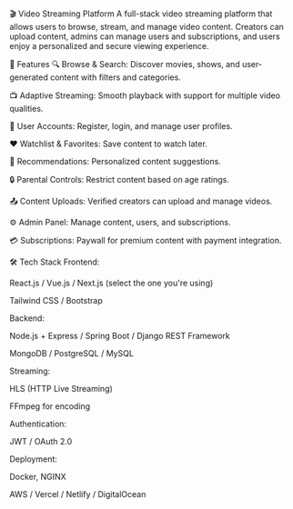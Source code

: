 🎬 Video Streaming Platform
A full-stack video streaming platform that allows users to browse, stream, and manage video content. Creators can upload content, admins can manage users and subscriptions, and users enjoy a personalized and secure viewing experience.

🚀 Features
🔍 Browse & Search: Discover movies, shows, and user-generated content with filters and categories.

📺 Adaptive Streaming: Smooth playback with support for multiple video qualities.

💾 User Accounts: Register, login, and manage user profiles.

❤️ Watchlist & Favorites: Save content to watch later.

🧠 Recommendations: Personalized content suggestions.

🔒 Parental Controls: Restrict content based on age ratings.

📤 Content Uploads: Verified creators can upload and manage videos.

⚙️ Admin Panel: Manage content, users, and subscriptions.

💳 Subscriptions: Paywall for premium content with payment integration.

🛠 Tech Stack
Frontend:

React.js / Vue.js / Next.js (select the one you're using)

Tailwind CSS / Bootstrap

Backend:

Node.js + Express / Spring Boot / Django REST Framework

MongoDB / PostgreSQL / MySQL

Streaming:

HLS (HTTP Live Streaming)

FFmpeg for encoding

Authentication:

JWT / OAuth 2.0

Deployment:

Docker, NGINX

AWS / Vercel / Netlify / DigitalOcean


